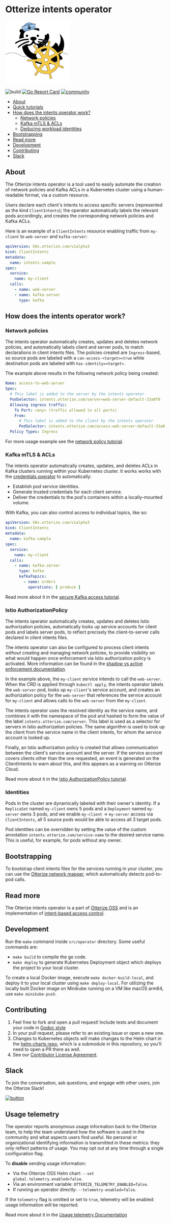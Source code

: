 # Otterize intents operator 

<img title="Otter Manning Helm" src="./otterhelm.png" width=200 />


![build](https://github.com/otterize/intents-operator/actions/workflows/build.yaml/badge.svg)
[![Go Report Card](https://goreportcard.com/badge/github.com/otterize/intents-operator/src)](https://goreportcard.com/report/github.com/otterize/intents-operator/src)
[![community](https://img.shields.io/badge/slack-Otterize_Slack-purple.svg?logo=slack)](https://joinslack.otterize.com)

* [About](#about) 
* [Quick tutorials](https://docs.otterize.com/quick-tutorials/)
* [How does the intents operator work?](#how-does-the-intents-operator-work)
  * [Network policies](#network-policies)
  * [Kafka mTLS & ACLs](#kafka-mtls--acls)
  * [Deducing workload identities](#identities)
* [Bootstrapping](#bootstrapping)
* [Read more](#read-more)
* [Development](#development)
* [Contributing](#contributing)
* [Slack](#slack)


## About
The Otterize intents operator is a tool used to easily automate the creation of network policies and Kafka ACLs
in a Kubernetes cluster using a human-readable format, via a custom resource.

Users declare each client's intents to access specific servers (represented as the kind `ClientIntents`); 
the operator automatically labels the relevant pods accordingly, 
and creates the corresponding network policies and Kafka ACLs.

Here is an example of a `ClientIntents` resource enabling traffic from `my-client` to `web-server` and `kafka-server`:
```yaml
apiVersion: k8s.otterize.com/v1alpha3
kind: ClientIntents
metadata:
  name: intents-sample
spec:
  service:
    name: my-client
  calls:
    - name: web-server
    - name: kafka-server
      type: kafka
```

## How does the intents operator work?

### Network policies
The intents operator automatically creates, updates and deletes network policies, and automatically labels client and server pods, 
to match declarations in client intents files.
The policies created are `Ingress`-based, so source pods are labeled with a `can-access-<target>=true` 
while destination pods are labeled with `has-identity=<target>`.

The example above results in the following network policy being created: 
```yaml
Name: access-to-web-server
Spec:
  # This label is added to the server by the intents operator
  PodSelector: intents.otterize.com/server=web-server-default-33a0f0
  Allowing ingress traffic:
    To Port: <any> (traffic allowed to all ports)
    From:
      # This label is added to the client by the intents operator
      PodSelector: intents.otterize.com/access-web-server-default-33a0f0=true
  Policy Types: Ingress
```

For more usage example see the [network policy tutorial](https://docs.otterize.com/quick-tutorials/k8s-network-policies).

### Kafka mTLS & ACLs
The intents operator automatically creates, updates, and deletes ACLs in Kafka clusters running within your Kubernetes cluster. 
It works works with the [credentials operator](https://github.com/otterize/credentials-operator) to automatically:
- Establish pod service identities.
- Generate trusted credentials for each client service.
- Deliver the credentials to the pod's containers within a locally-mounted volume.

With Kafka, you can also control access to individual topics, like so:
```yaml
apiVersion: k8s.otterize.com/v1alpha3
kind: ClientIntents
metadata:
  name: kafka-sample
spec:
  service:
    name: my-client
  calls:
    - name: kafka-server
      type: kafka
      kafkaTopics:
        - name: orders
          operations: [ produce ]
```

Read more about it in the [secure Kafka access tutorial](https://docs.otterize.com/quick-tutorials/k8s-kafka-mtls).

### Istio AuthorizationPolicy
The intents operator automatically creates, updates and deletes Istio authorization policies, automatically looks up service accounts for client pods and labels server pods, to reflect precisely the client-to-server calls declared in client intents files.

The intents operator can also be configured to process client intents *without* creating and managing network policies, to provide visibility on what would happen once enforcement via Istio authorization policy is activated. More information can be found in the [shadow vs active enforcement documentation](https://docs.otterize.com/shadow-vs-active-enforcement).

In the example above, the `my-client` service intends to call the `web-server`. When the CRD is applied through `kubectl apply`, the intents operator labels the `web-server` pod, looks up `my-client`'s service account, and creates an authorization policy for the `web-server` that references the service account for `my-client` and allows calls to the `web-server` from the `my-client`.

The intents operator uses the resolved identity as the service name, and combines it with the namespace of the pod and hashed to form the value of the label `intents.otterize.com/server`.
This label is used as a selector for servers in Istio authorization policies. The same algorithm is used to look up the client from the service name in the client intents, for whom the service account is looked up.

Finally, an Istio authorization policy is created that allows communication between the client's service account and the server. If the service account covers clients other than the one requested, an event is generated on the ClientIntents to warn about this, and this appears as a warning on Otterize Cloud.

Read more about it in the [Istio AuthorizationPolicy tutorial](https://docs.otterize.com/quick-tutorials/k8s-istio-authorization-policies).

### Identities
Pods in the cluster are dynamically labeled with their owner's identity. If a `ReplicaSet` named `my-client` owns 5 pods
and a `Deployment` named `my-server` owns 3 pods, and we enable `my-client` &rarr; `my-server` access via `ClientIntents`, all 5
source pods would be able to access all 3 target pods.

Pod identities can be overridden by setting the value of the custom annotation `intents.otterize.com/service-name`
to the desired service name. This is useful, for example, for pods without any owner.


## Bootstrapping
To bootstrap client intents files for the services running in your cluster, you can use the [Otterize network 
mapper](https://github.com/otterize/network-mapper), which automatically detects pod-to-pod calls.

## Read more
The Otterize intents operator is a part of [Otterize OSS](https://otterize.com/open-source) 
and is an implementation of [intent-based access control](https://otterize.com/ibac).

## Development
Run the `make` command inside `src/operator` directory. Some useful commands are:
* `make build` to compile the go code.
* `make deploy` to generate Kubernetes Deployment object which deploys the project to your local cluster.

To create a local Docker image, execute `make docker-build-local`, and deploy it to your local cluster using `make deploy-local`.
For utilizing the locally built Docker image on Minikube running on a VM like macOS arm64, use `make minikube-push`.

## Contributing
1. Feel free to fork and open a pull request! Include tests and document your code in [Godoc style](https://go.dev/blog/godoc)
2. In your pull request, please refer to an existing issue or open a new one.
3. Changes to Kubernetes objects will make changes to the Helm chart in the [helm-charts repo](https://github.com/otterize/helm-charts), 
which is a submodule in this repository, so you'll need to open a PR there as well.
4. See our [Contributor License Agreement](https://github.com/otterize/cla/).

## Slack
To join the conversation, ask questions, and engage with other users, join the Otterize Slack!

[![button](https://i.ibb.co/vwRP6xK/Group-3090-2.png)](https://joinslack.otterize.com)

## Usage telemetry
The operator reports anonymous usage information back to the Otterize team, to help the team understand how the software is used in the community and what aspects users find useful. No personal or organizational identifying information is transmitted in these metrics: they only reflect patterns of usage. You may opt out at any time through a single configuration flag.

To **disable** sending usage information:
- Via the Otterize OSS Helm chart: `--set global.telemetry.enabled=false`.
- Via an environment variable: `OTTERIZE_TELEMETRY_ENABLED=false`.
- If running an operator directly: `--telemetry-enabled=false`.

If the `telemetry` flag is omitted or set to `true`, telemetry will be enabled: usage information will be reported.

Read more about it in the [Usage telemetry Documentation](https://docs.otterize.com/otterize-oss/usage-telemetry)
